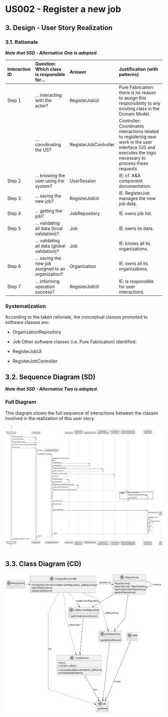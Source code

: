 # US002 - Register a new job

## 3. Design - User Story Realization

### 3.1. Rationale

_**Note that SSD - Alternative One is adopted.**_

| Interaction ID | Question: Which class is responsible for...                | Answer                 | Justification (with patterns)                                                                                                                              |
|:---------------|:-----------------------------------------------------------|:-----------------------|:-----------------------------------------------------------------------------------------------------------------------------------------------------------|
| Step 1         | ... interacting with the actor?                            | RegisterJobUI          | Pure Fabrication: there is no reason to assign this responsibility to any existing class in the Domain Model.                                              |
|                | ... coordinating the US?                                   | RegisterJobController  | Controller: Coordinates interactions related to registering new work in the user interface (UI) and executes the logic necessary to process these requests |
| Step 2         | ... knowing the user using the system?                     | UserSession            | IE: cf. A&A component documentation.                                                                                                                       |
| Step 3         | ... saving the new job?                                    | RegisterJobUI          | IE: RegisterJob manages the new job data.                                                                                                                  |
| Step 4         | ... getting the job?                                       | JobRepository          | IE: owns job list.                                                                                                                                         |                       |                                                                                                                                                                             |                                                                                                   |
| Step 5         | ... validating all data (local validation)?                | Job                    | IE: owns its data.                                                                                                                                         |
|                | ... validating all data (global validation)?               | Job                    | IE: knows all its organizations.                                                                                                                           |
| Step 6         | ...  saving the new job assigned to an organization?       | Organization           | IE: owns all its organizations.                                                                                                                            |
| Step 7         | ... informing operation success?                           | RegisterJobUI          | IE: is responsible for user interactions.                                                                                                                  |

### Systematization ##

According to the taken rationale, the conceptual classes promoted to software classes are:

* OrganizationRepository 
* Job
Other software classes (i.e. Pure Fabrication) identified:

* RegisterJobUI
* RegisterJobController

## 3.2. Sequence Diagram (SD)

_**Note that SSD - Alternative Two is adopted.**_

### Full Diagram

This diagram shows the full sequence of interactions between the classes involved in the realization of this user story.

![Sequence Diagram - Full](svg/us002-sequence-diagram-full.svg)


## 3.3. Class Diagram (CD)

![Class Diagram](svg/us002-class-diagram.svg)
